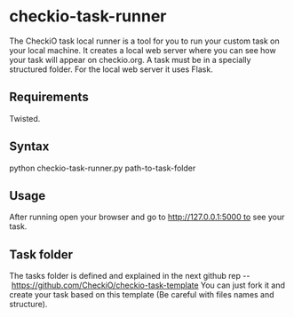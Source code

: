 checkio-task-runner
===================

The CheckiO task local runner is a tool for you to run your custom task
on your local machine. It creates a local web server where you can see
how your task will appear on checkio.org. A task must be in a specially
structured folder. For the local web server it uses Flask.

Requirements
------------

Twisted.

Syntax
------

python checkio-task-runner.py path-to-task-folder

Usage
-----

After running open your browser and go to http://127.0.0.1:5000 to see your task.



Task folder
-----------

The tasks folder is defined and explained in the next github
rep -- https://github.com/CheckiO/checkio-task-template
You can just fork it and create your task based on this
 template (Be careful with files names and structure).
